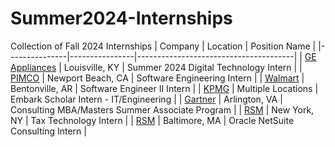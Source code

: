 # Summer2024-Internships
Collection of Fall 2024 Internships
| Company       | Location       | Position Name                         |
|---------------|----------------|---------------------------------------|
| [GE Appliances](https://haier.wd3.myworkdayjobs.com/en-US/GE_Appliances/job/USA-Louisville-KY/Summer-2024-Digital-Technology-Intern_REQ-16073) | Louisville, KY | Summer 2024 Digital Technology Intern |
| [PIMCO](https://pimco.wd1.myworkdayjobs.com/en-US/pimco-careers/job/Newport-Beach-CA-USA/XMLNAME-2024-Summer-Intern---Software-Engineer--US_R102876)              | Newport Beach, CA               |       Software Engineering Intern                                |
| [Walmart](https://walmart.wd5.myworkdayjobs.com/WalmartExternal/job/Bentonville-AR/XMLNAME-2024-Summer-Intern--Software-Engineer-II--Bentonville--AR-_R-1391200?source=Job_Board_Indeed_Organic_Feed&_ccid=1684448457272t82ipxaze&ittk=VHURZ0NRDH)              | Bentonville, AR               |   Software Engineer II Intern                                     |
| [KPMG](https://www.kpmguscareers.com/jobdetail/?jobId=102392&srcCat=Internet&specSrc=Indeed)              |  Multiple Locations              |   Embark Scholar Intern - IT/Engineering                                     |
| [Gartner](https://jobs.gartner.com/jobs/job/78055-consulting-mba-masters-2024-summer-associate-program-graduation-date-dec-2024-june-2025/?source=JB-10126)              |  Arlington, VA              |   Consulting MBA/Masters Summer Associate Program                                     |
| [RSM](https://jobs.rsmus.com/job/17598319/tax-technology-intern-summer-2024-new-york-ny/)             | New York, NY               |    Tax Technology Intern                                  |
|  [RSM](https://jobs.rsmus.com/job/17580684/oracle-netsuite-consulting-intern-summer-2024-boston-ma/)  | Baltimore, MA            |   Oracle NetSuite Consulting Intern                                  |
